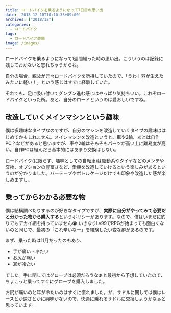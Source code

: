 ```yaml
---
title: ロードバイクを乗るようになって7日目の思い出
date: '2018-12-10T10:10:33+09:00'
archives: ["2018/12"]
categories:
  - ロードバイク
tags:
  - ロードバイク装備
image: /images/
---
```

ロードバイクを乗るようになって1週間経った時の思い出。こういうのは記録に残しておかないと忘れちゃうからね。

<!--more-->

自分の場合、親父が元々ロードバイクを所持していたので、「うわ！羽が生えたみたいに軽い！」という感じはすでに経験していた。

それでも、足に吸い付いてグングン進む感じはやっぱり気持ちいい。これぞロードバイクといった所。あと、自分のロードというのは愛おしいですね。

## 改造していくメインマシンという趣味

僕は多趣味なタイプなのですが、自分のマシンを改造していくタイプの趣味ははじめてかもしれません。メインマシンを改造というと、車や2輪、あとは自作PC？などがあると思いますが、車や2輪はそもそもパーツが高い上に難易度が高い。自作PCは組んだら基本的にはあまり交換はしない。

ロードバイク(に限らず、趣味としての自転車)は駆動系やタイヤなどのメンテや交換、オプションの豊富さなど、愛機を改造していけるという楽しみがあるというのが分かりました。バーテープやボトルケージだけでも印象や改造した感が楽しめますし。

## 乗ってからわかる必要な物

僕は結構調べたりするのが好きなタイプですが、**実際に自分がやってみて必要だと分かった物から購入する**というポリシーがあります。なので、僕はいまだに釣りでもデカイ網を持っていません😭 いきなりLv99でRPGが始まっても面白くないのと同じで、最初の「これ辛いなー」を経験したい変な癖があるのです。

まず、乗った時は11月だったのもあり、

- 手が痛い・冷たい
- お尻が痛い
- 耳が冷たい

でした。手に関してはグローブは必須だろうなぁと最初から予想していたので、ちょこっと乗ってすぐにグローブを購入しました。

お尻が痛いのと耳が冷たいのはすぐに慣れました。が、サドルに関しては僕はレースとか速さとかに興味がないので、快適に乗れるサドルに交換しようかなぁと思っています。

